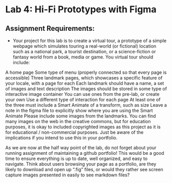 # Lab 4: Hi-Fi Prototypes with Figma

## Assignment Requirements: 

- Your project for this lab is to create a virtual tour, a prototype of a simple webpage which simulates touring a real-world (or fictional) location such as a national park, a tourist destination, or a science-fiction or fantasy world from a book, media or game. You virtual tour should include:

A home page
Some type of menu (properly connected so that every page is accessible)
Three landmark pages, which showcases a specific feature of your locale, with a page for each
Each landmark should have a name, a set of images and text description
The images should be stored in some type of interactive image container
You can use ones from the pre-lab, or create your own
Use a different type of interaction for each page
At least one of the three must include a Smart Animate of a transform, such as size
Leave a note in the figma file to explicitly show where you are using the Smart Animate
Please include some images from the landmarks. You can find many images on the web in the creative commons, but for education purposes, it is okay to included copyrighted images as this project as it is for educational / non-commercial purposes. Just be aware of the implications if you intend to use this in your portfolio.

As we are now at the half way point of the lab, do not forget about your running assignment of maintaining a github portfolio! This would be a good time to ensure everything is up to date, well organized, and easy to navigate. Think about users browsing your page as a portfolio, are they likely to download and open up “.fig” files, or would they rather see screen capture images presented in easily to see markdown files?
